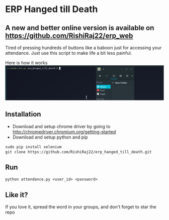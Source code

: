# ERP Hanged till Death
## A new and better online version is available on https://github.com/RishiRaj22/erp_web
Tired of pressing hundreds of buttons like a baboon just for accessing your attendance. Just use this script to make life a bit less painful.

Here is how it works
![Demo](demo.gif)

## Installation
* Download and setup chrome driver by going to http://chromedriver.chromium.org/getting-started
* Download and setup python and pip

```
sudo pip install selenium
git clone https://github.com/RishiRaj22/erp_hanged_till_death.git
```

## Run
```
python attendance.py <user_id> <password>
```

## Like it?

If you love it, spread the word in your groups, and don't forget to star the repo
